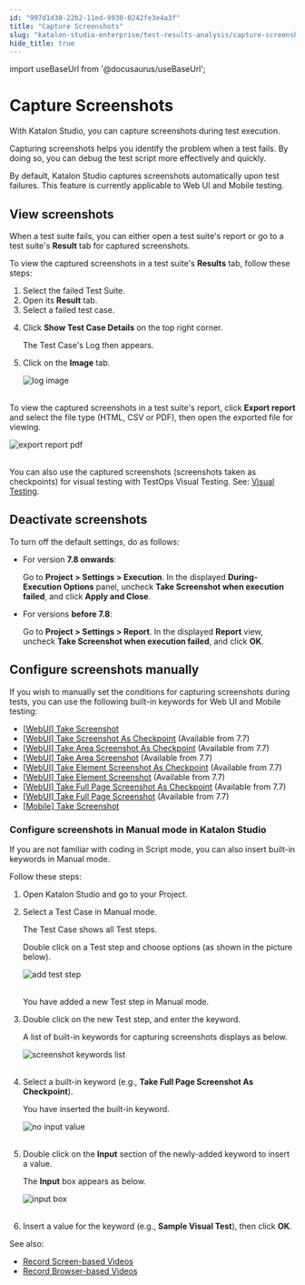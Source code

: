 ```yaml
---
id: "997d1d30-22b2-11ed-9930-0242fe3e4a3f"
title: "Capture Screenshots"
slug: "katalon-studio-enterprise/test-results-analysis/capture-screenshots"
hide_title: true
---
```

import useBaseUrl from '@docusaurus/useBaseUrl';

    

# <a id="id" class="anchor_top_offset"/><a id="ariaid-title1" class="anchor_top_offset"/>Capture Screenshots

    
      
<p xmlns="http://www.w3.org/1999/xhtml" className="p">With Katalon Studio, you can capture screenshots during test   execution.</p> 
      
<p xmlns="http://www.w3.org/1999/xhtml" className="p">Capturing screenshots helps you identify the problem when a test   fails. By doing so, you can debug the test script more effectively   and quickly.</p> 
      
<p xmlns="http://www.w3.org/1999/xhtml" className="p">By default, Katalon Studio captures screenshots automatically   upon test failures. This feature is currently applicable to Web UI   and Mobile testing.</p> 
    
  

## <a id="id_1" class="anchor_top_offset"/>View screenshots

<p xmlns="http://www.w3.org/1999/xhtml" className="p">When a test suite fails, you can either open a test suite's   report or go to a test suite's <strong className="ph b">Result</strong> tab for   captured screenshots.</p> 
<p xmlns="http://www.w3.org/1999/xhtml" className="p">To view the captured screenshots in a test suite's   <strong className="ph b">Results</strong> tab, follow these steps:</p> 
<ol xmlns="http://www.w3.org/1999/xhtml" className="ol"><li className="li">Select the failed Test Suite.</li><li className="li">Open its <strong className="ph b">Result</strong> tab.</li><li className="li">Select a failed test case.</li><li className="li">     <p className="p">Click <strong className="ph b">Show Test Case Details</strong> on the top right       corner.</p>     <p className="p">The Test Case's Log then appears.</p>   </li><li className="li">     <p className="p">Click on the <strong className="ph b">Image</strong> tab.</p>     <p className="p">       <img className="image" src={useBaseUrl("https://github.com/katalon-studio/docs-images/raw/master/katalon-studio/docs/screenshots-videos/log-image.png")} alt="log image" /><br /><br />     </p>   </li></ol> 
<p xmlns="http://www.w3.org/1999/xhtml" className="p">To view the captured screenshots in a test suite's report, click   <strong className="ph b">Export report</strong> and select the file type (HTML, CSV   or PDF), then open the exported file for viewing.</p> 
<p xmlns="http://www.w3.org/1999/xhtml" className="p">   <img className="image" src={useBaseUrl("https://github.com/katalon-studio/docs-images/raw/master/katalon-studio/docs/screenshots-videos/export-report-for-screenshots.png")} alt="export report pdf" /><br /><br /> </p> 
<p xmlns="http://www.w3.org/1999/xhtml" className="p">You can also use the captured screenshots (screenshots taken as checkpoints) for visual testing with TestOps Visual Testing. See: <a className="xref" href="/docs/legacy/katalon-testops/visual-testing/use-testops-visual-testing">Visual     Testing</a>.</p> 

## <a id="id_2" class="anchor_top_offset"/>Deactivate screenshots

<p xmlns="http://www.w3.org/1999/xhtml" className="p">To turn off the default settings, do as follows:</p> 
<ul xmlns="http://www.w3.org/1999/xhtml" className="ul"><li className="li">     <p className="p">For version <strong className="ph b">7.8 onwards</strong>:</p>     <p className="p">Go to <strong className="ph b">Project &gt; Settings &gt; Execution</strong>. In the displayed <strong className="ph b">During-Execution Options</strong> panel, uncheck <strong className="ph b">Take Screenshot when execution failed</strong>, and click <strong className="ph b">Apply and Close</strong>.     </p>   </li><li className="li">     <p className="p">For versions <strong className="ph b">before 7.8</strong>:</p>     <p className="p">Go to <strong className="ph b">Project &gt; Settings &gt; Report</strong>. In the displayed <strong className="ph b">Report</strong> view, uncheck <strong className="ph b">Take Screenshot when execution failed</strong>, and click <strong className="ph b">OK</strong>.</p>   </li></ul> 

## <a id="id_3" class="anchor_top_offset"/>Configure screenshots manually

<div xmlns="http://www.w3.org/1999/xhtml" className="p">If you wish to manually set the conditions for capturing screenshots during tests, you can use the following built-in keywords for Web UI and Mobile testing:
  <ul className="ul"><li className="li"><a className="xref" href="/docs/legacy/katalon-studio-enterprise/keywords/web-ui-keywords/webui-take-screenshot">[WebUI] Take Screenshot</a></li><li className="li"><a className="xref" href="/docs/legacy/katalon-studio-enterprise/keywords/visual-based-web-testing-keywords/webui-take-screenshot-as-checkpoint">[WebUI] Take Screenshot As Checkpoint</a> (Available from 7.7)</li><li className="li"><a className="xref" href="/docs/legacy/katalon-studio-enterprise/keywords/visual-based-web-testing-keywords/webui-take-area-screenshot-as-checkpoint">[WebUI] Take Area Screenshot As Checkpoint</a> (Available from 7.7)</li><li className="li"><a className="xref" href="/docs/legacy/katalon-studio-enterprise/keywords/web-ui-keywords/webui-take-area-screenshot">[WebUI] Take Area Screenshot</a> (Available from 7.7)</li><li className="li"><a className="xref" href="/docs/legacy/katalon-studio-enterprise/keywords/visual-based-web-testing-keywords/webui-take-element-screenshot-as-checkpoint">[WebUI] Take Element Screenshot As Checkpoint</a> (Available from 7.7)</li><li className="li"><a className="xref" href="/docs/legacy/katalon-studio-enterprise/keywords/web-ui-keywords/webui-take-element-screenshot">[WebUI] Take Element Screenshot</a> (Available from 7.7)</li><li className="li"><a className="xref" href="/docs/legacy/katalon-studio-enterprise/keywords/visual-based-web-testing-keywords/webui-take-full-page-screenshot-as-checkpoint">[WebUI] Take Full Page Screenshot As Checkpoint</a> (Available from 7.7)</li><li className="li"><a className="xref" href="/docs/legacy/katalon-studio-enterprise/keywords/web-ui-keywords/webui-take-full-page-screenshot">[WebUI] Take Full Page Screenshot</a> (Available from 7.7)</li><li className="li"><a className="xref" href="/docs/legacy/katalon-studio-enterprise/keywords/mobile-keywords/mobile-take-screenshot">[Mobile] Take Screenshot</a></li></ul>
</div>

### <a id="id_4" class="anchor_top_offset"/>Configure screenshots in Manual mode in Katalon Studio

<p xmlns="http://www.w3.org/1999/xhtml" className="p">If you are not familiar with coding in Script mode, you can also insert built-in keywords in Manual mode.</p> 
<p xmlns="http://www.w3.org/1999/xhtml" className="p">Follow these steps:</p> 
<ol xmlns="http://www.w3.org/1999/xhtml" className="ol"><li className="li">Open Katalon Studio and go to your Project.</li><li className="li">     <p className="p">Select a Test Case in Manual mode.</p>     <p className="p">The Test Case shows all Test steps.</p>     <p className="p">Double click on a Test step and choose options (as shown in the picture below).</p>     <p className="p"> <img className="image" src={useBaseUrl("https://github.com/katalon-studio/docs-images/raw/master/katalon-studio/docs/screenshots-videos/insert-webui-keyword-in-test-case-studio.png")} alt="add test step" /><br /><br />     </p>     <p className="p">You have added a new Test step in Manual mode.</p>   </li><li className="li">     <p className="p">Double click on the new Test step, and enter the keyword.</p>     <p className="p">A list of built-in keywords for capturing screenshots displays as below.</p>     <p className="p"> <img className="image" src={useBaseUrl("https://github.com/katalon-studio/docs-images/raw/master/katalon-studio/docs/screenshots-videos/custom-keyword-for-screenshots.png")} alt="screenshot keywords list" /><br /><br />     </p>   </li><li className="li">     <p className="p">Select a built-in keyword (e.g., <strong className="ph b">Take Full Page Screenshot As Checkpoint</strong>).</p>     <p className="p">You have inserted the built-in keyword.</p>     <p className="p"> <img className="image" src={useBaseUrl("https://github.com/katalon-studio/docs-images/raw/master/katalon-studio/docs/screenshots-videos/input-no-value.png")} alt="no input value" /><br /><br />     </p>   </li><li className="li">     <p className="p">Double click on the <strong className="ph b">Input</strong> section of the newly-added keyword to insert a value.</p>     <p className="p">The <strong className="ph b">Input</strong> box appears as below.</p>     <p className="p"> <img className="image" src={useBaseUrl("https://github.com/katalon-studio/docs-images/raw/master/katalon-studio/docs/screenshots-videos/input-with-value.png")} alt="input box" /><br /><br />     </p>   </li><li className="li">     <p className="p">Insert a value for the keyword (e.g., <strong className="ph b">Sample Visual Test</strong>), then click <strong className="ph b">OK</strong>.</p>   </li></ol> 
<div xmlns="http://www.w3.org/1999/xhtml" className="p">See also:
  <ul className="ul"><li className="li"><a className="xref" href="/docs/legacy/katalon-studio-enterprise/test-results-analysis/record-screen-based-videos">Record Screen-based Videos</a></li><li className="li"><a className="xref" href="/docs/legacy/katalon-studio-enterprise/test-results-analysis/record-browser-based-videos">Record Browser-based Videos</a></li></ul>
</div>
